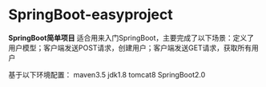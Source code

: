SpringBoot-easyproject
===========

**SpringBoot简单项目**
适合用来入门SpringBoot，主要完成了以下场景：定义了用户模型；客户端发送POST请求，创建用户；客户端发送GET请求，获取所有用户

基于以下环境配置：
maven3.5
jdk1.8
tomcat8
SpringBoot2.0
